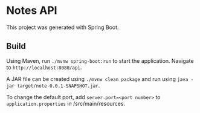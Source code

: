 # Notes API

This project was generated with Spring Boot.

## Build
Using Maven, run `./mvnw spring-boot:run` to start the application. Navigate to `http://localhost:8080/api`. 

A JAR file can be created using `./mvnw clean package` and run using `java -jar target/note-0.0.1-SNAPSHOT.jar`.

To change the default port, add `server.port=<port number>` to `application.properties` in /src/main/resources.
